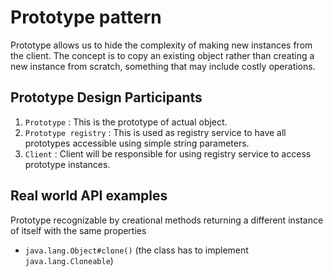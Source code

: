 # Prototype pattern
Prototype allows us to hide the complexity of making new instances from the client. The concept is to copy an existing object rather than creating a new instance from scratch, something that may include costly operations.

## Prototype Design Participants

1. `Prototype` : This is the prototype of actual object.
2. `Prototype registry` : This is used as registry service to have all prototypes accessible using simple string parameters.
3. `Client` : Client will be responsible for using registry service to access prototype instances.


## Real world API examples
Prototype recognizable by creational methods returning a different instance of itself with the same properties

- `java.lang.Object#clone()` (the class has to implement `java.lang.Cloneable`)